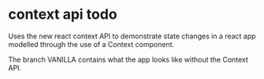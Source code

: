 # context api todo

Uses the new react context API to demonstrate state changes in a react app modelled through the use of a Context component.

The branch VANILLA contains what the app looks like without the Context API.

